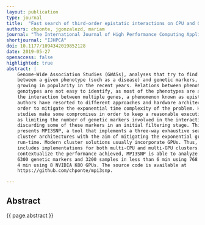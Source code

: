```yaml
---
layout: publication
type: journal
title:  "Fast search of third-order epistatic interactions on CPU and GPU clusters"
authors: chponte, jgonzalezd, mariam
journal: "The International Journal of High Performance Computing Applications"
shortjournal: "IJHPCA"
doi: 10.1177/1094342019852128
date: 2019-05-27
openaccess: false
highlighted: true
abstract: |
    Genome-Wide Association Studies (GWASs), analyses that try to find a link
    between a given phenotype (such as a disease) and genetic markers, have been
    growing in popularity in the recent years. Relations between phenotypes and
    genotypes are not easy to identify, as most of the phenotypes are a product of
    the interaction between multiple genes, a phenomenon known as epistasis. Many
    authors have resorted to different approaches and hardware architectures in
    order to mitigate the exponential time complexity of the problem. However, these
    studies make some compromises in order to keep a reasonable execution time, such
    as limiting the number of genetic markers involved in the interaction, or
    discarding some of these markers in an initial filtering stage. This work
    presents MPI3SNP, a tool that implements a three-way exhaustive search for
    cluster architectures with the aim of mitigating the exponential growth of the
    run-time. Modern cluster solutions usually incorporate GPUs. Thus, MPI3SNP
    includes implementations for both multi-CPU and multi-GPU clusters. To
    contextualize the performance achieved, MPI3SNP is able to analyze an input of
    6300 genetic markers and 3200 samples in less than 6 min using 768 CPU cores or
    4 min using 8 NVIDIA K80 GPUs. The source code is available at
    https://github.com/chponte/mpi3snp.

---
```


## Abstract

{{ page.abstract }}
